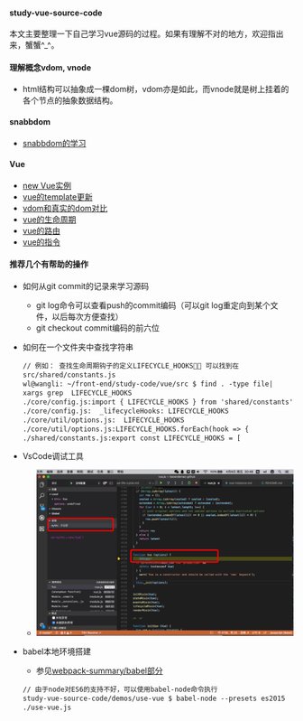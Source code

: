 #### study-vue-source-code
本文主要整理一下自己学习vue源码的过程。如果有理解不对的地方，欢迎指出来，蟹蟹^_^。
#### 理解概念vdom, vnode
* html结构可以抽象成一棵dom树，vdom亦是如此，而vnode就是树上挂着的各个节点的抽象数据结构。

#### snabbdom
* [snabbdom的学习](https://github.com/baoendemao/study-vue-source-code/tree/master/docs/snabbdom.md)

#### Vue
* [new Vue实例](https://github.com/baoendemao/study-vue-source-code/tree/master/docs/vue-instance.md)
* [vue的template更新](https://github.com/baoendemao/study-vue-source-code/tree/master/docs/vue-template-update.md)
* [vdom和真实的dom对比](https://github.com/baoendemao/study-vue-source-code/tree/master/docs/vr-dom-compare.md)
* [vue的生命周期](https://github.com/baoendemao/study-vue-source-code/tree/master/docs/vue-life-cycle.md)
* [vue的路由](https://github.com/baoendemao/study-vue-source-code/tree/master/docs/vue-router.md)
* [vue的指令](https://github.com/baoendemao/study-vue-source-code/tree/master/docs/vue-directive.md)

#### 推荐几个有帮助的操作
* 如何从git commit的记录来学习源码
    * git log命令可以查看push的commit编码（可以git log重定向到某个文件，以后每次方便查找）
    * git checkout commit编码的前六位
* 如何在一个文件夹中查找字符串

    ```
    // 例如： 查找生命周期钩子的定义LIFECYCLE_HOOKS， 可以找到在src/shared/constants.js
    wl@wangli: ~/front-end/study-code/vue/src $ find . -type file| xargs grep  LIFECYCLE_HOOKS
    ./core/config.js:import { LIFECYCLE_HOOKS } from 'shared/constants'
    ./core/config.js:  _lifecycleHooks: LIFECYCLE_HOOKS
    ./core/util/options.js:  LIFECYCLE_HOOKS
    ./core/util/options.js:LIFECYCLE_HOOKS.forEach(hook => {
    ./shared/constants.js:export const LIFECYCLE_HOOKS = [

    ```
* VsCode调试工具
    * ![avatar](https://github.com/baoendemao/study-vue-source-code/blob/master/images/vscode-debug-vue.jpeg)
* babel本地环境搭建
    * 参见[webpack-summary/babel部分](https://github.com/baoendemao/webpack-summary/tree/master/docs/babel.md)
    ```
    // 由于node对ES6的支持不好，可以使用babel-node命令执行
    study-vue-source-code/demos/use-vue $ babel-node --presets es2015   ./use-vue.js
    ```
